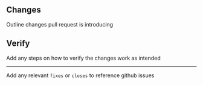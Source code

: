## Changes

Outline changes pull request is introducing

## Verify

Add any steps on how to verify the changes work as intended

---

Add any relevant `fixes` or `closes` to reference github issues
